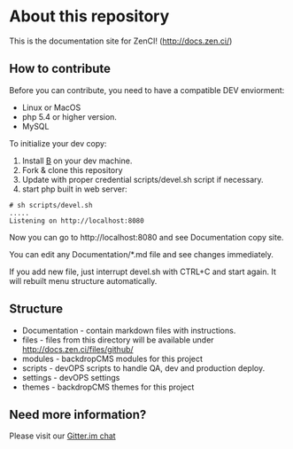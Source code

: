 # About this repository
This is the documentation site for ZenCI! (http://docs.zen.ci/)

## How to contribute
Before you can contribute, you need to have a compatible DEV enviorment:
- Linux or MacOS
- php 5.4 or higher version.
- MySQL

To initialize your dev copy:

1. Install [B](https://github.com/backdrop-contrib/b) on your dev machine.
2. Fork & clone this repository
3. Update with proper credential scripts/devel.sh script if necessary. 
4. start php built in web server:
```
# sh scripts/devel.sh
.....
Listening on http://localhost:8080
```

Now you can go to http://localhost:8080 and see Documentation copy site.

You can edit any Documentation/*.md file and see changes immediately. 

If you add new file, just interrupt devel.sh with CTRL+C and start again.
It will rebuilt menu structure automatically.

## Structure
- Documentation - contain markdown files with instructions.
- files - files from this directory will be available under http://docs.zen.ci/files/github/
- modules - backdropCMS modules for this project
- scripts - devOPS scripts to handle QA, dev and production deploy.
- settings - devOPS settings
- themes - backdropCMS themes for this project

## Need more information?

Please visit our [Gitter.im chat](http://gitter.im/Zen-CI/chat)
